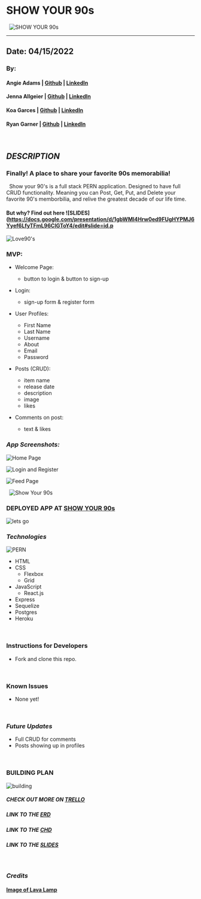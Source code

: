 # SHOW YOUR 90s

&nbsp;
![SHOW YOUR 90s](https://www.lifesavvy.com/p/uploads/2021/07/f5bf4567.jpg?width=500.png)
&nbsp;

***
## Date: 04/15/2022

### By: 

#### Angie Adams | [Github](https://github.com/angieadams68) | [LinkedIn](https://www.linkedin.com/in/aqsa-saleheen/)
#### Jenna Allgeier | [Github](https://github.com/jenna-allgeier) | [LinkedIn](https://www.linkedin.com/in/jenna-allgeier/)
#### Koa Garces | [Github](https://github.com/koagarces) | [LinkedIn](https://www.linkedin.com/in/koa-garces/)
#### Ryan Garner | [Github](https://github.com/rpgarner) | [LinkedIn](https://www.linkedin.com/in/ryan-garner22/)

&nbsp;
## ***DESCRIPTION***
### Finally! A place to share your favorite 90s memorabilia!
&nbsp;
Show your 90's is a full stack PERN application. Designed to have full CRUD functionality. Meaning you can Post, Get, Put, and Delete your favorite 90's memborbilia, and relive the greatest decade of our life time. 

#### But why? Find out here ![SLIDES](https://docs.google.com/presentation/d/1gbWMI4Hrw0ed9FUgHYPMJ6Yyef6LfyTFmL96CIGToY4/edit#slide=id.p

![Love90's](https://media3.giphy.com/media/26xBONeDEE2I0FIzu/giphy.gif)

### MVP:

* Welcome Page:
  * button to login & button to sign-up
* Login:
  * sign-up form & register form
* User Profiles:
  * First Name
  * Last Name
  * Username
  * About
  * Email
  * Password

* Posts (CRUD):
  * item name
  * release date
  * description
  * image
  * likes  
* Comments on post:
  * text & likes 
&nbsp;
&nbsp;

### ***App Screenshots:***

![Home Page](https://imgur.com/a/qwGpvOP)

![Login and Register](https://imgur.com/sbHW0uC)

![Feed Page](https://imgur.com/a/YXlfduL)




&nbsp;
![Show Your 90s]()
&nbsp;

### **DEPLOYED APP AT [SHOW YOUR 90s](https://show-your-nineties.herokuapp.com/)**

![lets go](https://64.media.tumblr.com/6ae60ec2d52391ad4d58f76609cc68b2/tumblr_nsdwh11q5e1t55xupo1_400.gifv)
 &nbsp;

### ***Technologies***

![PERN](https://encrypted-tbn0.gstatic.com/images?q=tbn:ANd9GcRqrStmQUCLaVRfBhmxtI29TcOyJciZrOcOrxwB1YdPyWBRr_S4FBOCK5A2X68XbYqKrwc&usqp=CAU)

* HTML
 * CSS
    * Flexbox
    * Grid
* JavaScript
   * React.js
 * Express
 * Sequelize
 * Postgres
 * Heroku

&nbsp;
### **Instructions for Developers**
* Fork and clone this repo.

&nbsp;
### **Known Issues**
* None yet!

&nbsp;
### ***Future Updates***
* Full CRUD for comments
* Posts showing up in profiles

&nbsp;

### **BUILDING PLAN**

![building](https://vstevam.com/images/building.gif)

##### **CHECK OUT MORE ON [TRELLO](https://trello.com/b/9A5v7gPD/show-your-90s)**

##### **LINK TO THE [ERD](https://drive.google.com/file/d/1WXpu_o-41euPxuBuOSyxwLFfqtKqZvb0/view?usp=sharing)**

##### **LINK TO THE [CHD](https://drive.google.com/file/d/1GV6zhRHM3hbMfGCKByNbWwD8HnbCUQvm/view?usp=sharing)**

##### **LINK TO THE [SLIDES](https://docs.google.com/presentation/d/1gbWMI4Hrw0ed9FUgHYPMJ6Yyef6LfyTFmL96CIGToY4/edit#slide=id.p)**
&nbsp;

### ***Credits***

#### **[Image of Lava Lamp](https://www.lifesavvy.com/reviews/the-best-lava-lamps-for-illuminating-your-bedroom/)**
